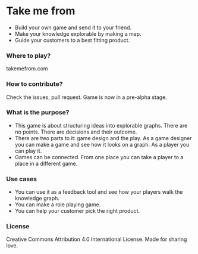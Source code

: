 # Take me from
  - Build your own game and send it to your friend.
  - Make your knowledge explorable by making a map.
  - Guide your customers to a best fitting product.

### Where to play?
takemefrom.com

### How to contribute?
Check the issues, pull request. Game is now in a pre-alpha stage.

### What is the purpose?
  - This game is about structuring ideas into explorable graphs. There are no points. There are decisions and their outcome.
  - There are two parts to it: game design and the play. As a game designer you can make a game and see how it looks on a graph. As a player you can play it.
  - Games can be connected. From one place you can take a player to a place in a different game.

### Use cases
  - You can use it as a feedback tool and see how your players walk the knowledge graph.
  - You can make a role playing game.
  - You can help your customer pick the right product.

### License
Creative Commons Attribution 4.0 International License. Made for sharing love.
